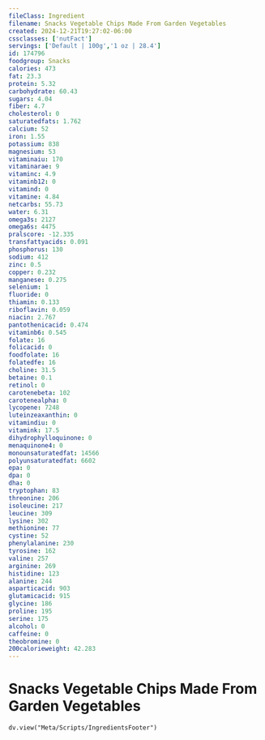 ```yaml
---
fileClass: Ingredient
filename: Snacks Vegetable Chips Made From Garden Vegetables
created: 2024-12-21T19:27:02-06:00
cssclasses: ['nutFact']
servings: ['Default | 100g','1 oz | 28.4']
id: 174796
foodgroup: Snacks
calories: 473
fat: 23.3
protein: 5.32
carbohydrate: 60.43
sugars: 4.04
fiber: 4.7
cholesterol: 0
saturatedfats: 1.762
calcium: 52
iron: 1.55
potassium: 838
magnesium: 53
vitaminaiu: 170
vitaminarae: 9
vitaminc: 4.9
vitaminb12: 0
vitamind: 0
vitamine: 4.84
netcarbs: 55.73
water: 6.31
omega3s: 2127
omega6s: 4475
pralscore: -12.335
transfattyacids: 0.091
phosphorus: 130
sodium: 412
zinc: 0.5
copper: 0.232
manganese: 0.275
selenium: 1
fluoride: 0
thiamin: 0.133
riboflavin: 0.059
niacin: 2.767
pantothenicacid: 0.474
vitaminb6: 0.545
folate: 16
folicacid: 0
foodfolate: 16
folatedfe: 16
choline: 31.5
betaine: 0.1
retinol: 0
carotenebeta: 102
carotenealpha: 0
lycopene: 7248
luteinzeaxanthin: 0
vitamindiu: 0
vitamink: 17.5
dihydrophylloquinone: 0
menaquinone4: 0
monounsaturatedfat: 14566
polyunsaturatedfat: 6602
epa: 0
dpa: 0
dha: 0
tryptophan: 83
threonine: 206
isoleucine: 217
leucine: 309
lysine: 302
methionine: 77
cystine: 52
phenylalanine: 230
tyrosine: 162
valine: 257
arginine: 269
histidine: 123
alanine: 244
asparticacid: 903
glutamicacid: 915
glycine: 186
proline: 195
serine: 175
alcohol: 0
caffeine: 0
theobromine: 0
200calorieweight: 42.283
---
```


# Snacks Vegetable Chips Made From Garden Vegetables

```dataviewjs
dv.view("Meta/Scripts/IngredientsFooter")
```